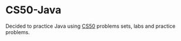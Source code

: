 # CS50-Java
Decided to practice Java using [CS50](https://www.edx.org/course/introduction-computer-science-harvardx-cs50x) problems sets, labs and practice problems.

